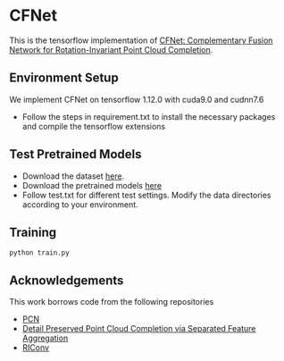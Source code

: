 # CFNet
This is the tensorflow implementation of [CFNet: Complementary Fusion Network for Rotation-Invariant Point Cloud Completion]().
## Environment Setup
We implement CFNet on tensorflow 1.12.0 with cuda9.0 and cudnn7.6
- Follow the steps in requirement.txt to install the necessary packages and compile the tensorflow extensions 
## Test Pretrained Models
- Download the dataset [here](https://drive.google.com/drive/folders/1P_W1tz5Q4ZLapUifuOE4rFAZp6L1XTJz).
- Download the pretrained models [here](https://drive.google.com/drive/folders/1d9IY6tv8uz_YTVg-Oj5NQhk_s5gRaCcD?usp=sharing)
- Follow test.txt for different test settings. 
 Modify the data directories according to your environment.
## Training
    python train.py
[comment]: <> (## Cite this work
    TODO)
## Acknowledgements
This work borrows code from the following repositories
- [PCN](https://github.com/wentaoyuan/pcn)
- [Detail Preserved Point Cloud Completion via Separated Feature Aggregation](https://github.com/XLechter/Detail-Preserved-Point-Cloud-Completion-via-SFA)
- [RIConv](https://github.com/hkust-vgd/riconv)
